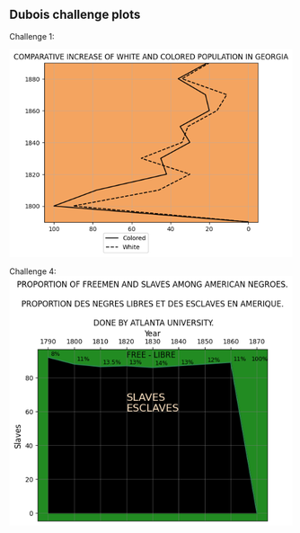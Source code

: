 ## Dubois challenge plots 

Challenge 1: 

![](georgiapop_plotPy.png)


Challenge 4: 
![](slaves_plotPy.png)
